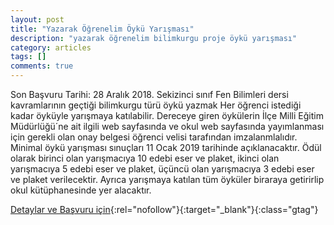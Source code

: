 ```yaml
---
layout: post
title: "Yazarak Öğrenelim Öykü Yarışması"
description: "yazarak öğrenelim bilimkurgu proje öykü yarışması"
category: articles
tags: []
comments: true
---
```


Son Başvuru Tarihi: 28 Aralık 2018. 
Sekizinci sınıf Fen Bilimleri dersi kavramlarının geçtiği bilimkurgu türü öykü yazmak
Her öğrenci istediği kadar öyküyle yarışmaya katılabilir.
Dereceye giren öykülerin İlçe Milli Eğitim Müdürlüğü´ne ait ilgili web sayfasında ve okul web sayfasında yayımlanması için gerekli olan onay belgesi öğrenci velisi tarafından imzalanmlalıdır.
Minimal öykü yarışması sınuçları 11 Ocak 2019 tarihinde açıklanacaktır.
Ödül olarak birinci olan yarışmacıya 10 edebi eser ve plaket, ikinci olan yarışmacıya 5 edebi eser ve plaket, üçüncü olan yarışmacıya 3 edebi eser ve plaket verilecektir.
Ayrıca yarışmaya katılan tüm öyküler biraraya getirirlip okul kütüphanesinde yer alacaktır.

[Detaylar ve Başvuru için](http://refetbele.meb.k12.tr/icerikler/yazarak-ogrenelim-projesi-quotoyku-yarismasiquot-basvurusu-basladi_5775201.html?utm_source=edebiyatyarismalari.com&utm_medium=affiliate&utm_campaign=cpc){:rel="nofollow"}{:target="_blank"}{:class="gtag"}